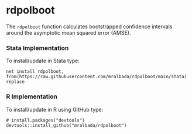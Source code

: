 # rdpolboot

The ```rdpolboot``` function calculates bootstrapped confidence intervals around the asymptotic mean squared error (AMSE).

### Stata Implementation
To install/update in Stata type:

```
net install rdpolboot, from(https://raw.githubusercontent.com/mralbada/rdpolboot/main/stata) replace
```

### R Implementation
To install/update in R using GitHub type:

```
# install.packages("devtools")
devtools::install_github("mralbada/rdpolboot")
```
